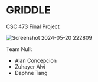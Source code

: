 # GRIDDLE
CSC 473 Final Project

![Screenshot 2024-05-20 222809](https://github.com/alanc224/CSC473FinalProject/assets/80214490/262d94be-d9e2-44df-900a-7a80b4f52445)

Team Null: 
- Alan Concepcion
- Zuhayer Alvi
- Daphne Tang
